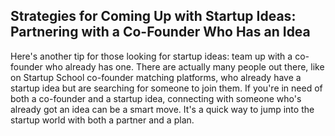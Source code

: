 ## Strategies for Coming Up with Startup Ideas: Partnering with a Co-Founder Who Has an Idea

Here's another tip for those looking for startup ideas: team up with a co-founder who already has one. There are actually many people out there, like on Startup School co-founder matching platforms, who already have a startup idea but are searching for someone to join them. If you're in need of both a co-founder and a startup idea, connecting with someone who's already got an idea can be a smart move. It's a quick way to jump into the startup world with both a partner and a plan.
